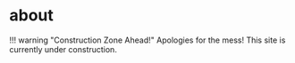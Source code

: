 # about

!!! warning "Construction Zone Ahead!"
	Apologies for the mess! This site is currently under construction.